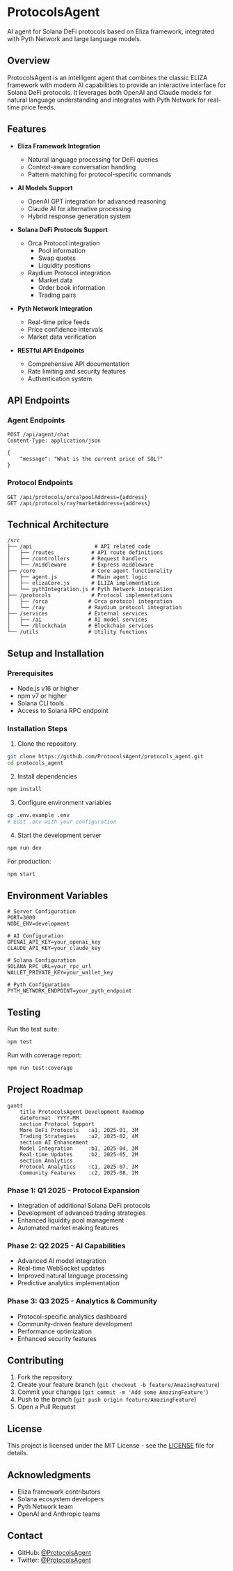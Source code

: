 # ProtocolsAgent

AI agent for Solana DeFi protocols based on Eliza framework, integrated with Pyth Network and large language models.

## Overview

ProtocolsAgent is an intelligent agent that combines the classic ELIZA framework with modern AI capabilities to provide an interactive interface for Solana DeFi protocols. It leverages both OpenAI and Claude models for natural language understanding and integrates with Pyth Network for real-time price feeds.

## Features

- **Eliza Framework Integration**
  - Natural language processing for DeFi queries
  - Context-aware conversation handling
  - Pattern matching for protocol-specific commands

- **AI Models Support**
  - OpenAI GPT integration for advanced reasoning
  - Claude AI for alternative processing
  - Hybrid response generation system

- **Solana DeFi Protocols Support**
  - Orca Protocol integration
    - Pool information
    - Swap quotes
    - Liquidity positions
  - Raydium Protocol integration
    - Market data
    - Order book information
    - Trading pairs

- **Pyth Network Integration**
  - Real-time price feeds
  - Price confidence intervals
  - Market data verification

- **RESTful API Endpoints**
  - Comprehensive API documentation
  - Rate limiting and security features
  - Authentication system

## API Endpoints

### Agent Endpoints
```http
POST /api/agent/chat
Content-Type: application/json

{
    "message": "What is the current price of SOL?"
}
```

### Protocol Endpoints
```http
GET /api/protocols/orca?poolAddress={address}
GET /api/protocols/ray?marketAddress={address}
```

## Technical Architecture

```
/src
├── /api                    # API related code
│   ├── /routes            # API route definitions
│   ├── /controllers       # Request handlers
│   └── /middleware        # Express middleware
├── /core                  # Core agent functionality
│   ├── agent.js           # Main agent logic
│   ├── elizaCore.js       # ELIZA implementation
│   └── pythIntegration.js # Pyth Network integration
├── /protocols             # Protocol implementations
│   ├── /orca             # Orca protocol integration
│   └── /ray              # Raydium protocol integration
├── /services             # External services
│   ├── /ai               # AI model services
│   └── /blockchain       # Blockchain services
└── /utils                # Utility functions
```

## Setup and Installation

### Prerequisites
- Node.js v16 or higher
- npm v7 or higher
- Solana CLI tools
- Access to Solana RPC endpoint

### Installation Steps
1. Clone the repository
```bash
git clone https://github.com/ProtocolsAgent/protocols_agent.git
cd protocols_agent
```

2. Install dependencies
```bash
npm install
```

3. Configure environment variables
```bash
cp .env.example .env
# Edit .env with your configuration
```

4. Start the development server
```bash
npm run dev
```

For production:
```bash
npm start
```

## Environment Variables

```env
# Server Configuration
PORT=3000
NODE_ENV=development

# AI Configuration
OPENAI_API_KEY=your_openai_key
CLAUDE_API_KEY=your_claude_key

# Solana Configuration
SOLANA_RPC_URL=your_rpc_url
WALLET_PRIVATE_KEY=your_wallet_key

# Pyth Configuration
PYTH_NETWORK_ENDPOINT=your_pyth_endpoint
```

## Testing

Run the test suite:
```bash
npm test
```

Run with coverage report:
```bash
npm run test:coverage
```

## Project Roadmap

```mermaid
gantt
    title ProtocolsAgent Development Roadmap
    dateFormat  YYYY-MM
    section Protocol Support
    More DeFi Protocols   :a1, 2025-01, 3M
    Trading Strategies    :a2, 2025-02, 4M
    section AI Enhancement
    Model Integration     :b1, 2025-04, 3M
    Real-time Updates     :b2, 2025-05, 2M
    section Analytics
    Protocol Analytics    :c1, 2025-07, 3M
    Community Features    :c2, 2025-08, 2M
```

### Phase 1: Q1 2025 - Protocol Expansion
- Integration of additional Solana DeFi protocols
- Development of advanced trading strategies
- Enhanced liquidity pool management
- Automated market making features

### Phase 2: Q2 2025 - AI Capabilities
- Advanced AI model integration
- Real-time WebSocket updates
- Improved natural language processing
- Predictive analytics implementation

### Phase 3: Q3 2025 - Analytics & Community
- Protocol-specific analytics dashboard
- Community-driven feature development
- Performance optimization
- Enhanced security features

## Contributing

1. Fork the repository
2. Create your feature branch (`git checkout -b feature/AmazingFeature`)
3. Commit your changes (`git commit -m 'Add some AmazingFeature'`)
4. Push to the branch (`git push origin feature/AmazingFeature`)
5. Open a Pull Request

## License

This project is licensed under the MIT License - see the [LICENSE](LICENSE) file for details.

## Acknowledgments

- Eliza framework contributors
- Solana ecosystem developers
- Pyth Network team
- OpenAI and Anthropic teams

## Contact

- GitHub: [@ProtocolsAgent](https://github.com/ProtocolsAgent)
- Twitter: [@ProtocolsAgent](https://x.com/ProtocolsAgent)
